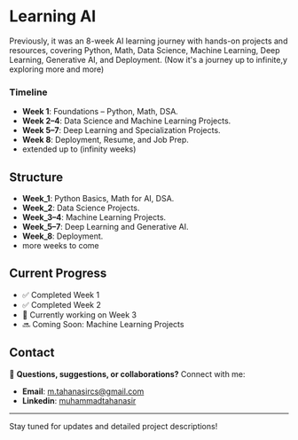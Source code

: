 # Learning AI
Previously, it was an 8-week AI learning journey with hands-on projects and resources, covering Python, Math, Data Science, Machine Learning, Deep Learning, Generative AI, and Deployment. (Now it's a journey up to infinite,y exploring more and more)

### Timeline
- **Week 1**: Foundations – Python, Math, DSA.
- **Week 2–4**: Data Science and Machine Learning Projects.
- **Week 5–7**: Deep Learning and Specialization Projects.
- **Week 8**: Deployment, Resume, and Job Prep.
-  extended up to (infinity weeks)

## Structure
- **Week_1**: Python Basics, Math for AI, DSA.
- **Week_2**: Data Science Projects.
- **Week_3–4**: Machine Learning Projects.
- **Week_5–7**: Deep Learning and Generative AI.
- **Week_8**: Deployment.
- more weeks to come

## Current Progress
- ✅ Completed Week 1
- ✅ Completed Week 2
- 🚧 Currently working on Week 3
- 🔜 Coming Soon: Machine Learning Projects


## Contact  

💬 **Questions, suggestions, or collaborations?** Connect with me:  
- **Email**: m.tahanasircs@gmail.com  
- **Linkedin**: [muhammadtahanasir](https://www.linkedin.com/in/muhammadtahanasir/)  

---
Stay tuned for updates and detailed project descriptions!
